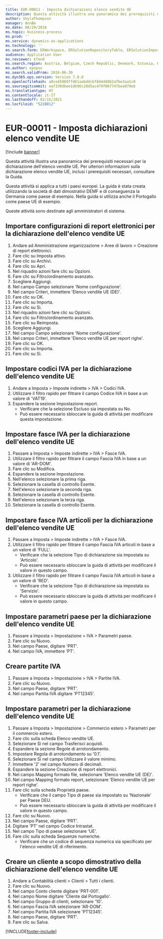 ```yaml
---
title: EUR-00011 - Imposta dichiarazioni elenco vendite UE
description: Questa attività illustra una panoramica dei prerequisiti necessari per la dichiarazione dell'elenco vendite UE.
author: ShylaThompson
manager: AnnBe
ms.date: 08/29/2018
ms.topic: business-process
ms.prod: ''
ms.service: dynamics-ax-applications
ms.technology: ''
ms.search.form: ERWorkspace, ERSolutionRepositoryTable, ERSolutionImport, SysQueryForm, SysQueryFieldLookUp,  TaxTable, TaxGroup, TaxItemGroup, TaxCountryRegionParameters, TaxVATNumTable, IntrastatParameters, CustTable, DirPartyQuickCreateForm
audience: Application User
ms.reviewer: kfend
ms.search.region: Austria, Belgium, Czech Republic, Denmark, Estonia, Finland, France, Germany, Hungary, Ireland, Italy, Latvia, Lithuania, Netherlands, Poland, Spain, Sweden, United Kingdom
ms.author: epopov
ms.search.validFrom: 2016-06-30
ms.dyn365.ops.version: Version 7.0.0
ms.openlocfilehash: a0ce458697fd61aabddcbf844dd0b2afbe3aa1c0
ms.sourcegitcommit: eaf330dbee1db96c20d5ac479f007747bea079eb
ms.translationtype: HT
ms.contentlocale: it-IT
ms.lasthandoff: 02/15/2021
ms.locfileid: "5228012"
---
```

# <a name="eur-00011-set-up-eu-sales-list-reporting"></a>EUR-00011 - Imposta dichiarazioni elenco vendite UE

[!include [banner](../../includes/banner.md)]

Questa attività illustra una panoramica dei prerequisiti necessari per la dichiarazione dell'elenco vendite UE. Per ulteriori informazioni sulla dichiarazione elenco vendite UE, inclusi i prerequisiti necessari, consultare la Guida.

Questa attività si applica a tutti i paesi europei. La guida è stata creata utilizzando la società di dati dimostrativi DEMF e di conseguenza la Germania come paese di esempio. Nella guida si utilizza anche il Portogallo come paese UE di esempio.

Queste attività sono destinate agli amministratori di sistema.


## <a name="import-electronic-reporting-configurations-for-eu-sales-list-reporting"></a>Importare configurazioni di report elettronici per la dichiarazione dell'elenco vendite UE
1. Andare ad Amministrazione organizzazione > Aree di lavoro > Creazione di report elettronici.
2. Fare clic su Imposta attivo.
3. Fare clic su Archivi.
4. Fare clic su Apri.
5. Nel riquadro azioni fare clic su Opzioni.
6. Fare clic su Filtro/ordinamento avanzato.
7. Scegliere Aggiungi.
8. Nel campo Campo selezionare 'Nome configurazione'.
9. Nel campo Criteri, immettere 'Elenco vendite UE (DE)'.
10. Fare clic su OK.
11. Fare clic su Importa.
12. Fare clic su Sì.
13. Nel riquadro azioni fare clic su Opzioni.
14. Fare clic su Filtro/ordinamento avanzato.
15. Fare clic su Reimposta.
16. Scegliere Aggiungi.
17. Nel campo Campo selezionare 'Nome configurazione'.
18. Nel campo Criteri, immettere 'Elenco vendite UE per report righe'.
19. Fare clic su OK.
20. Fare clic su Importa.
21. Fare clic su Sì.

## <a name="set-up-sales-tax-codes-for-eu-sales-list-reporting"></a>Impostare codici IVA per la dichiarazione dell'elenco vendite UE
1. Andare a Imposta > Imposte indirette > IVA > Codici IVA.
2. Utilizzare il filtro rapido per filtrare il campo Codice IVA in base a un valore di 'VAT19'.
3. Espandere la sezione Impostazione report.
    * Verificare che la selezione Escluso sia impostata su No.  
    * Può essere necessario sbloccare la guida di attività per modificare questa impostazione.  

## <a name="set-up-sales-tax-groups-for-eu-sales-list-reporting"></a>Impostare fasce IVA per la dichiarazione dell'elenco vendite UE
1. Passare a Imposta > Imposte indirette > IVA > Fasce IVA.
2. Utilizzare il filtro rapido per filtrare il campo Fascia IVA in base a un valore di 'AR-DOM'.
3. Fare clic su Modifica.
4. Espandere la sezione Impostazione.
5. Nell'elenco selezionare la prima riga.
6. Selezionare la casella di controllo Esente.
7. Nell'elenco selezionare la seconda riga.
8. Selezionare la casella di controllo Esente.
9. Nell'elenco selezionare la terza riga.
10. Selezionare la casella di controllo Esente.

## <a name="set-up-item-sales-tax-groups-for-eu-sales-list-reporting"></a>Impostare fasce IVA articoli per la dichiarazione dell'elenco vendite UE
1. Passare a Imposta > Imposte indirette > IVA > Fasce IVA.
2. Utilizzare il filtro rapido per filtrare il campo Fascia IVA articoli in base a un valore di 'FULL'.
    * Verificare che la selezione Tipo di dichiarazione sia impostata su 'Articolo'.  
    * Può essere necessario sbloccare la guida di attività per modificare il valore in questo campo.  
3. Utilizzare il filtro rapido per filtrare il campo Fascia IVA articoli in base a un valore di 'RED'.
    * Verificare che la selezione Tipo di dichiarazione sia impostata su 'Servizio'.  
    * Può essere necessario sbloccare la guida di attività per modificare il valore in questo campo.  

## <a name="set-up-countryregion-parameters-for-eu-sales-list-reporting"></a>Impostare parametri paese per la dichiarazione dell'elenco vendite UE
1. Passare a Imposta > Impostazione > IVA > Parametri paese.
2. Fare clic su Nuovo.
3. Nel campo Paese, digitare 'PRT'.
4. Nel campo IVA, immettere 'PT'.

## <a name="create-tax-exempt-numbers"></a>Creare partite IVA
1. Passare a Imposta > Impostazione > IVA > Partite IVA.
2. Fare clic su Nuovo.
3. Nel campo Paese, digitare 'PRT'.
4. Nel campo Partita IVA digitare 'PT12345'.

## <a name="set-up-eu-sales-list-reporting-parameters"></a>Impostare parametri per la dichiarazione dell'elenco vendite UE
1. Passare a Imposta > Impostazione > Commercio estero > Parametri per il commercio estero.
2. Fare clic sulla scheda Elenco vendite UE.
3. Selezionare Sì nel campo Trasferisci acquisti.
4. Espandere la sezione Regole di arrotondamento.
5. Impostare Regola di arrotondamento su '0.1'.
6. Selezionare Sì nel campo Utilizzare il valore minimo.
7. Immettere '2' nel campo Numero di decimali.
8. Espandere la sezione Creazione di report elettronici.
9. Nel campo Mapping formato file, selezionare 'Elenco vendite UE (DE)'.
10. Nel campo Mapping formato report, selezionare 'Elenco vendite UE per report righe'.
11. Fare clic sulla scheda Proprietà paese.
    * Verificare che il campo Tipo di paese sia impostato su 'Nazionale' per Paese DEU.  
    * Può essere necessario sbloccare la guida di attività per modificare il valore in questo campo.  
12. Fare clic su Nuovo.
13. Nel campo Paese, digitare 'PRT'.
14. Digitare 'PT' nel campo Codice Intrastat.
15. Nel campo Tipo di paese selezionare 'UE'.
16. Fare clic sulla scheda Sequenze numeriche.
    * Verificare che un codice di sequenza numerica sia specificato per l'elenco vendite UE di riferimento.  

## <a name="create-a-customer-for-eu-sales-list-reporting-demo-purposes"></a>Creare un cliente a scopo dimostrativo della dichiarazione dell'elenco vendite UE
1. Andare a Contabilità clienti > Clienti > Tutti i clienti.
2. Fare clic su Nuovo.
3. Nel campo Conto cliente digitare 'PRT-001'.
4. Nel campo Nome digitare 'Cliente dal Portogallo'.
5. Nel campo Gruppo di clienti, selezionare '10'.
6. Nel campo Fascia IVA selezionare 'AR-DOM'.
7. Nel campo Partita IVA selezionare 'PT12345'.
8. Nel campo Paese, digitare 'PRT'.
9. Fare clic su Salva.



[!INCLUDE[footer-include](../../../includes/footer-banner.md)]